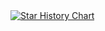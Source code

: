 <a href="https://star-history.com/#eraydmrcoglu/reactjs-tours-travels-booking&Timeline">
<picture>
  <source media="(prefers-color-scheme: dark)" srcset="https://api.star-history.com/svg?repos=eraydmrcoglu/reactjs-tours-travels-booking&type=Timeline&theme=dark" />
  <source media="(prefers-color-scheme: light)" srcset="https://api.star-history.com/svg?repos=eraydmrcoglu/reactjs-tours-travels-booking&type=Timeline" />
  <img alt="Star History Chart" src="https://api.star-history.com/svg?repos=eraydmrcoglu/reactjs-tours-travels-booking&type=Timeline" />
</picture>
</a>
